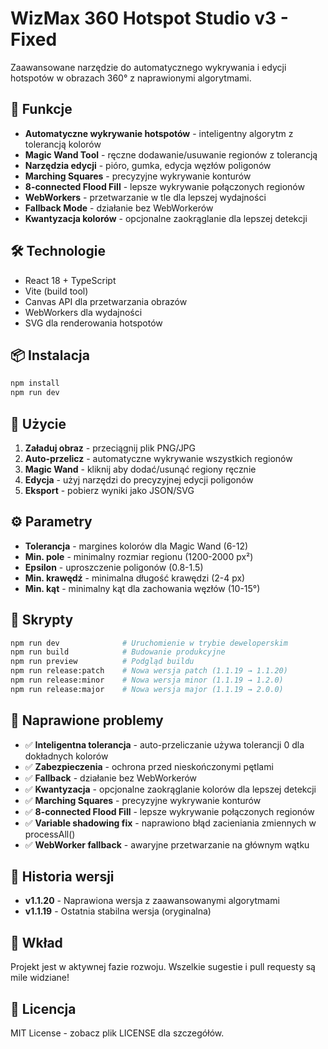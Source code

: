 # WizMax 360 Hotspot Studio v3 - Fixed

Zaawansowane narzędzie do automatycznego wykrywania i edycji hotspotów w obrazach 360° z naprawionymi algorytmami.

## 🚀 Funkcje

- **Automatyczne wykrywanie hotspotów** - inteligentny algorytm z tolerancją kolorów
- **Magic Wand Tool** - ręczne dodawanie/usuwanie regionów z tolerancją
- **Narzędzia edycji** - pióro, gumka, edycja węzłów poligonów
- **Marching Squares** - precyzyjne wykrywanie konturów
- **8-connected Flood Fill** - lepsze wykrywanie połączonych regionów
- **WebWorkers** - przetwarzanie w tle dla lepszej wydajności
- **Fallback Mode** - działanie bez WebWorkerów
- **Kwantyzacja kolorów** - opcjonalne zaokrąglanie dla lepszej detekcji

## 🛠️ Technologie

- React 18 + TypeScript
- Vite (build tool)
- Canvas API dla przetwarzania obrazów
- WebWorkers dla wydajności
- SVG dla renderowania hotspotów

## 📦 Instalacja

```bash
npm install
npm run dev
```

## 🎯 Użycie

1. **Załaduj obraz** - przeciągnij plik PNG/JPG
2. **Auto-przelicz** - automatyczne wykrywanie wszystkich regionów
3. **Magic Wand** - kliknij aby dodać/usunąć regiony ręcznie
4. **Edycja** - użyj narzędzi do precyzyjnej edycji poligonów
5. **Eksport** - pobierz wyniki jako JSON/SVG

## ⚙️ Parametry

- **Tolerancja** - margines kolorów dla Magic Wand (6-12)
- **Min. pole** - minimalny rozmiar regionu (1200-2000 px²)
- **Epsilon** - uproszczenie poligonów (0.8-1.5)
- **Min. krawędź** - minimalna długość krawędzi (2-4 px)
- **Min. kąt** - minimalny kąt dla zachowania węzłów (10-15°)

## 🔧 Skrypty

```bash
npm run dev              # Uruchomienie w trybie deweloperskim
npm run build            # Budowanie produkcyjne
npm run preview          # Podgląd buildu
npm run release:patch    # Nowa wersja patch (1.1.19 → 1.1.20)
npm run release:minor    # Nowa wersja minor (1.1.19 → 1.2.0)
npm run release:major    # Nowa wersja major (1.1.19 → 2.0.0)
```

## 🐛 Naprawione problemy

- ✅ **Inteligentna tolerancja** - auto-przeliczanie używa tolerancji 0 dla dokładnych kolorów
- ✅ **Zabezpieczenia** - ochrona przed nieskończonymi pętlami
- ✅ **Fallback** - działanie bez WebWorkerów
- ✅ **Kwantyzacja** - opcjonalne zaokrąglanie kolorów dla lepszej detekcji
- ✅ **Marching Squares** - precyzyjne wykrywanie konturów
- ✅ **8-connected Flood Fill** - lepsze wykrywanie połączonych regionów
- ✅ **Variable shadowing fix** - naprawiono błąd zacieniania zmiennych w processAll()
- ✅ **WebWorker fallback** - awaryjne przetwarzanie na głównym wątku

## 📝 Historia wersji

- **v1.1.20** - Naprawiona wersja z zaawansowanymi algorytmami
- **v1.1.19** - Ostatnia stabilna wersja (oryginalna)

## 🤝 Wkład

Projekt jest w aktywnej fazie rozwoju. Wszelkie sugestie i pull requesty są mile widziane!

## 📄 Licencja

MIT License - zobacz plik LICENSE dla szczegółów.
